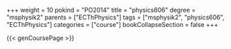 +++
weight = 10
pokind = "PO2014"
title = "physics606"
degree = "msphysik2"
parents = ["ECThPhysics"]
tags = ["msphysik2", "physics606", "ECThPhysics"]
categories = ["course"]
bookCollapseSection = false
+++

{{< genCoursePage >}}
